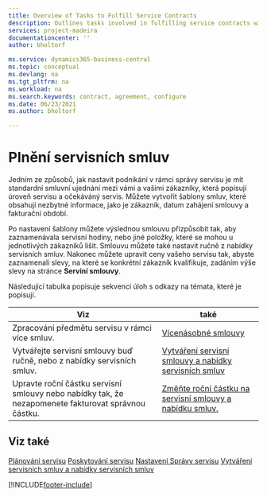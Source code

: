 ```yaml
---
title: Overview of Tasks to Fulfill Service Contracts
description: Outlines tasks involved in fulfilling service contracts with your customers like setting up standard contractual agreements with customizable templates and more.
services: project-madeira
documentationcenter: ''
author: bholtorf

ms.service: dynamics365-business-central
ms.topic: conceptual
ms.devlang: na
ms.tgt_pltfrm: na
ms.workload: na
ms.search.keywords: contract, agreement, configure
ms.date: 06/23/2021
ms.author: bholtorf

---
```

# Plnění servisních smluv
Jedním ze způsobů, jak nastavit podnikání v rámci správy servisu je mít standardní smluvní ujednání mezi vámi a vašimi zákazníky, která popisují úroveň servisu a očekáváný servis. Můžete vytvořit šablony smluv, které obsahují nezbytné informace, jako je zákazník, datum zahájení smlouvy a fakturační období.

Po nastavení šablony můžete výslednou smlouvu přizpůsobit tak, aby zaznamenávala servisní hodiny, nebo jiné položky, které se mohou u jednotlivých zákazníků lišit. Smlouvu můžete také nastavit ručně z nabídky servisních smluv. Nakonec můžete upravit ceny vašeho servisu tak, abyste zaznamenali slevy, na které se konkrétní zákazník kvalifikuje, zadáním výše slevy na stránce **Serviní smlouvy**.

Následující tabulka popisuje sekvenci úloh s odkazy na témata, které je popisují.

| **Viz** | **také** |
|------------|-------------|  
| Zpracování předmětu servisu v rámci více smluv. | [Vícenásobné smlouvy](service-multiple-contracts.md) |
| Vytvářejte servisní smlouvy buď ručně, nebo z nabídky servisních smluv. | [Vytváření servisní smlouvy a nabídky servisních smluv](service-how-to-create-service-contracts-and-service-contract-quotes.md) |
| Upravte roční částku servisní smlouvy nebo nabídky tak, že nezapomenete fakturovat správnou částku. | [Změňte roční částku na servisní smlouvy a nabídku smluv.](service-how-to-change-the-annual-amount-on-service-contracts-or-contract-quotes.md) |

## Viz také
[Plánování servisu](service-plan-service.md)<x2 />
[Poskytování servisu](service-deliver-service.md)<x4 />
[Nastavení Správy servisu](service-setup-service.md)<x6 />
[Vytváření servisních smluv a nabídky servisních smluv](service-how-to-create-service-contracts-and-service-contract-quotes.md)


[!INCLUDE[footer-include](includes/footer-banner.md)]